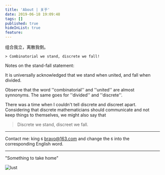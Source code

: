```yaml
---
title: 'About | 关于'
date: 2019-06-18 19:09:48
tags: []
published: true
hideInList: true
feature: 
---
```


 
  组合我立，离散我倒。
  <!-- more --> 
	
	> Combinatorial we stand, discrete we fall!
Notes on the stand-fall statement:

It is universally acknowledged that we stand when united, and fall when divided. 

Observe that the word ''combinatorial'' and  ''united'' are almost synnonyms. The same goes for ''divided'' and ''discrete''.

There was a time when I couldn't tell discrete and discreet apart. Considering that discrete mathematicians should communicate and not keep things to themselves, we might also say that 

> Discrete we stand, discreet we fall.
>

------
Contact me: 
king ```6``` bravo@163.com 
and change the ```6``` into the corresponding English word. 


-----
"Something to take home"

![lust](http://ww1.sinaimg.cn/large/75fab626ly1g540t4zkluj20go0gogmp.jpg)
 
	
	
 